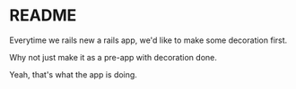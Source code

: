# README

Everytime we rails new a rails app, we'd like to make some decoration first.

Why not just make it as a pre-app with decoration done.

Yeah, that's what the app is doing.
